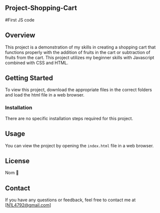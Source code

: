 ## Project-Shopping-Cart
#First JS code
## Overview
This project is a demonstration of my skills in creating a shopping cart that functions properly with the addition of fruits in the cart or subtraction of fruits from the cart. This project utilizes my beginner skills with Javascript combined with CSS and HTML.

## Getting Started
To view this project, download the appropriate files in the correct folders and load the html file in a web browser.

### Installation
There are no specific installation steps required for this project.

## Usage
You can view the project by opening the `index.html` file in a web browser.

## License
Nom 💯

## Contact
If you have any questions or feedback, feel free to contact me at [N1L4792@gmail.com]
